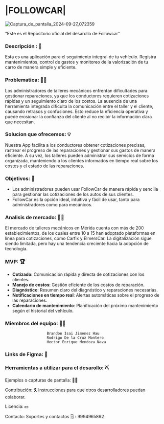 

# |FOLLOWCAR| 

![Captura_de_pantalla_2024-09-27_072359](https://github.com/user-attachments/assets/241d11c1-38e1-4fbd-be71-2aadadfcab86)

"Este es el Repositorio oficial del desarollo de Followcar"

### Descripción : 📝 
Esta es una aplicación para el seguimiento integral de tu vehículo. Registra mantenimientos, control de gastos y monitoreo de la valorización de tu carro de manera simple y eficiente.

### Problematica: 🧑‍💻
Los administradores de talleres mecánicos enfrentan dificultades para gestionar reparaciones, ya que los conductores requieren cotizaciones rápidas y un seguimiento claro de los costos. La ausencia de una herramienta integrada dificulta la comunicación entre el taller y el cliente, causando retrasos y confusiones. Esto reduce la eficiencia operativa y puede erosionar la confianza del cliente al no recibir la información clara que necesitan.

### Solucion que ofrecemos: 💡
Nuestra App facilita a los conductores obtener cotizaciones precisas, rastrear el progreso de las reparaciones y gestionar sus gastos de manera eficiente. A su vez, los talleres pueden administrar sus servicios de forma organizada, manteniendo a los clientes informados en tiempo real sobre los costos y el estado de las reparaciones. 

### Objetivos: 📃
- Los administradores pueden usar FollowCar de manera rápida y sencilla para gestionar las cotizaciones de los autos de sus clientes.
- FollowCar es la opción ideal, intuitiva y fácil de usar, tanto para administradores como para mecánicos.

### Analisis de mercado: 🧑‍💼
El mercado de talleres mecánicos en Mérida cuenta con más de 200 establecimientos, de los cuales entre 10 a 15 han adoptado plataformas en línea para cotizaciones, como Carfix y ElmersCar. La digitalización sigue siendo limitada, pero hay una tendencia creciente hacia la adopción de tecnología.

### MVP: 🏆 
- **Cotizado**: Comunicación rápida y directa de cotizaciones con los clientes.
- **Manejo de costos**: Gestión eficiente de los costos de reparación.
- **Diagnóstico**: Resumen claro del diagnóstico y reparaciones necesarias.
- **Notificaciones en tiempo real**: Alertas automáticas sobre el progreso de las reparaciones.
- **Calendario de mantenimiento**: Planificación del próximo mantenimiento según el historial del vehículo.


### Miembros del equipo: 🧑‍🦲
                       Brandon Isai Jimenez Hau 
                       Rodrigo De la Cruz Montero
                       Hector Enrique Mendoza Nava



                     
### Links de Figma: 🏢


### Herramientas a utilizar para el desarollo: ⛏️

Ejemplos o capturas de pantalla: 🤷‍♂️

Contribución: 🎗️ Instrucciones para que otros desarrolladores puedan colaborar.

Licencia: 💵

Contacto: Soportes y contactos 🗒️ : 9994965862
